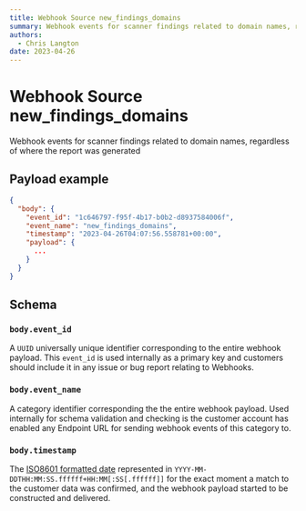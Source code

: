 ```yaml
---
title: Webhook Source new_findings_domains
summary: Webhook events for scanner findings related to domain names, regardless of where the report was generated
authors:
  - Chris Langton
date: 2023-04-26
---
```


# Webhook Source new_findings_domains

Webhook events for scanner findings related to domain names, regardless of where the report was generated

## Payload example

```json
{
  "body": {
    "event_id": "1c646797-f95f-4b17-b0b2-d8937584006f",
    "event_name": "new_findings_domains",
    "timestamp": "2023-04-26T04:07:56.558781+00:00",
    "payload": {
      ...
    }
  }
}
```

## Schema

### `body.event_id`

A `UUID` universally unique identifier corresponding to the entire webhook payload. This `event_id` is used internally as a primary key and customers should include it in any issue or bug report relating to Webhooks.

### `body.event_name`

A category identifier corresponding the the entire webhook payload. Used internally for schema validation and checking is the customer account has enabled any Endpoint URL for sending webhook events of this category to.

### `body.timestamp`

The [ISO8601 formatted date](https://docs.python.org/3/library/datetime.html#datetime.datetime.isoformat) represented in `YYYY-MM-DDTHH:MM:SS.ffffff+HH:MM[:SS[.ffffff]]` for the exact moment a match to the customer data was confirmed, and the webhook payload started to be constructed and delivered.
